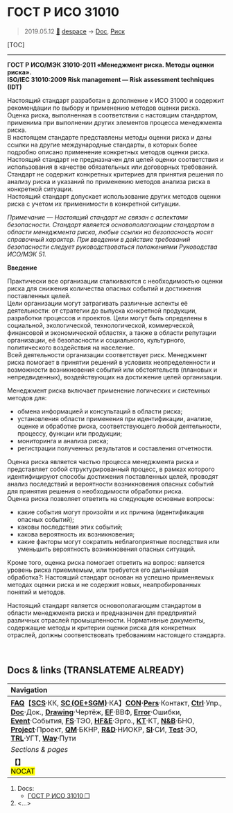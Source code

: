 # ГОСТ Р ИСО 31010
> 2019.05.12 [🚀](../index/index.md) [despace](index.md) → [Doc](doc.md), [Риск](qm.md)

[TOC]

---

**ГОСТ Р ИСО/МЭК 31010-2011 «Менеджмент риска. Методы оценки риска».**  
**ISO/IEC 31010:2009 Risk management — Risk assessment techniques (IDT)**

Настоящий стандарт разработан в дополнение к ИСО 31000 и содержит рекомендации по выбору и применению методов оценки риска.  
Оценка риска, выполненная в соответствии с настоящим стандартом, применима при выполнении других элементов процесса менеджмента риска.  
В настоящем стандарте представлены методы оценки риска и даны ссылки на другие международные стандарты, в которых более подробно описано применение конкретных методов оценки риска.  
Настоящий стандарт не предназначен для целей оценки соответствия и использования в качестве обязательных или договорных требований.  
Стандарт не содержит конкретных критериев для принятия решения по анализу риска и указаний по применению методов анализа риска в конкретной ситуации.  
Настоящий стандарт допускает использование других методов оценки риска с учетом их применимости в конкретной ситуации.

*Примечание — Настоящий стандарт не связан с аспектами безопасности. Стандарт является основополагающим стандартом в области менеджмента риска, любые ссылки на безопасность носят справочный характер. При введении в действие требований безопасности следует руководствоваться положениями Руководства ИСО/МЭК 51.*

**Введение**

Практически все организации сталкиваются с необходимостью оценки риска для снижения количества опасных событий и достижения поставленных целей.  
Цели организации могут затрагивать различные аспекты её деятельности: от стратегии до выпуска конкретной продукции, разработки процессов и проектов. Цели могут быть определены в социальной, экологической, технологической, коммерческой, финансовой и экономической областях, а также в области репутации организации, её безопасности и социального, культурного, политического воздействия на население.  
Всей деятельности организации соответствует риск. Менеджмент риска помогает в принятии решений в условиях неопределенности и возможности возникновения событий или обстоятельств (плановых и непредвиденных), воздействующих на достижение целей организации.

Менеджмент риска включает применение логических и системных методов для:

   - обмена информацией и консультаций в области риска;
   - установления области применения при идентификации, анализе, оценке и обработке риска, соответствующего любой деятельности, процессу, функции или продукции;
   - мониторинга и анализа риска;
   - регистрации полученных результатов и составления отчетности.

Оценка риска является частью процесса менеджмента риска и представляет собой структурированный процесс, в рамках которого идентифицируют способы достижения поставленных целей, проводят анализ последствий и вероятности возникновения опасных событий для принятия решения о необходимости обработки риска.  
Оценка риска позволяет ответить на следующие основные вопросы:

   - какие события могут произойти и их причина (идентификация опасных событий);
   - каковы последствия этих событий;
   - какова вероятность их возникновения;
   - какие факторы могут сократить неблагоприятные последствия или уменьшить вероятность возникновения опасных ситуаций.

Кроме того, оценка риска помогает ответить на вопрос: является уровень риска приемлемым, или требуется его дальнейшая обработка?: Настоящий стандарт основан на успешно применяемых методах оценки риска и не содержит новых, неапробированных понятий и методов.

Настоящий стандарт является основополагающим стандартом в области менеджмента риска и предназначен для предприятий различных отраслей промышленности. Нормативные документы, содержащие методы и критерии оценки риска для конкретных отраслей, должны соответствовать требованиям настоящего стандарта.



<p style="page-break-after:always"> </p>

## Docs & links (TRANSLATEME ALREADY)
|Navigation|
|:-|
|**[FAQ](faq.md)**【**[SCS](scs.md)**·КК, **[SC (OE+SGM)](sc.md)**·КА】**[CON](contact.md)·[Pers](person.md)**·Контакт, **[Ctrl](control.md)**·Упр., **[Doc](doc.md)**·Док., **[Drawing](drawing.md)**·Чертёж, **[EF](ef.md)**·ВВФ, **[Error](error.md)**·Ошибки, **[Event](event.md)**·События, **[FS](fs.md)**·ТЭО, **[HF&E](hfe.md)**·Эрго., **[KT](kt.md)**·КТ, **[N&B](nnb.md)**·БНО, **[Project](project.md)**·Проект, **[QM](qm.md)**·БКНР, **[R&D](rnd.md)**·НИОКР, **[SI](si.md)**·СИ, **[Test](test.md)**·ЭО, **[TRL](trl.md)**·УГТ, **[Way](way.md)**·Пути|
|*Sections & pages*|
|**【[](.md)】**<br> <mark>NOCAT</mark>|

   1. Docs:
      - [ГОСТ Р ИСО 31010 ❐](f/doc/gost_iso_31010.pdf)
   1. <…>
